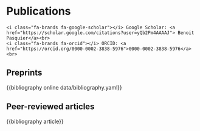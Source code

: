 
# Publications

~~~
<i class="fa-brands fa-google-scholar"></i> Google Scholar: <a href="https://scholar.google.com/citations?user=yQb2Pm4AAAAJ"> Benoit Pasquier</a><br>
<i class="fa-brands fa-orcid"></i> ORCID: <a href="https://orcid.org/0000-0002-3838-5976">0000-0002-3838-5976</a><br>
~~~

<!-- @def title = "Publications" -->

## Preprints
{{bibliography online data/bibliography.yaml}}

## Peer-reviewed articles
{{bibliography article}}

<!-- ## Book Chapter
{{bibliography incollection data/bibliography.yaml}} -->

<!-- ## Peer-reviewed Conference Proceedings
{{bibliography inproceedings data/bibliography.yaml}} -->

<!-- ## Theses
{{bibliography thesis data/bibliography.yaml}} -->
